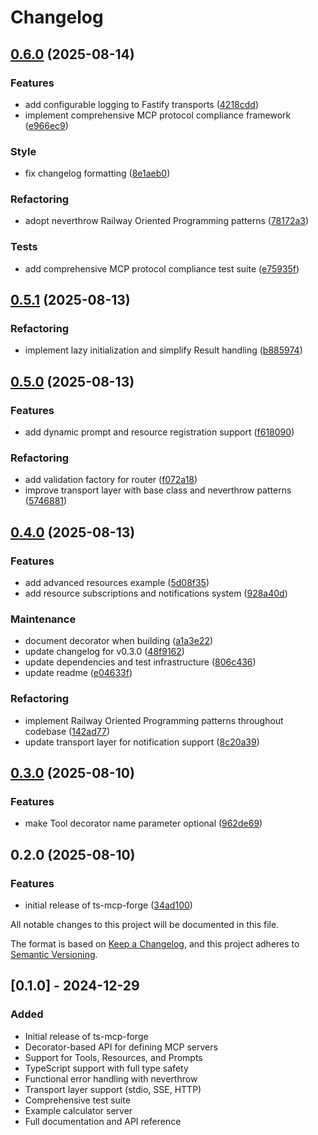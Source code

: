 # Changelog

## [0.6.0](https://github.com/lrangell/ts-mcp-forge/compare/v0.5.1...v0.6.0) (2025-08-14)

### Features

- add configurable logging to Fastify transports ([4218cdd](https://github.com/lrangell/ts-mcp-forge/commit/4218cdd80cdfeb6e9aea733e3f3e4e5d186a9794))
- implement comprehensive MCP protocol compliance framework ([e966ec9](https://github.com/lrangell/ts-mcp-forge/commit/e966ec99db2d3397fffa4bf91da538c9baa28a1f))

### Style

- fix changelog formatting ([8e1aeb0](https://github.com/lrangell/ts-mcp-forge/commit/8e1aeb01468fa23824d39b451afa11b2e1316dbc))

### Refactoring

- adopt neverthrow Railway Oriented Programming patterns ([78172a3](https://github.com/lrangell/ts-mcp-forge/commit/78172a329fe10709071feb1358a31d9dbda29f14))

### Tests

- add comprehensive MCP protocol compliance test suite ([e75935f](https://github.com/lrangell/ts-mcp-forge/commit/e75935f1fd0df082486fae2e357d2b5b32ff615b))

## [0.5.1](https://github.com/lrangell/ts-mcp-forge/compare/v0.5.0...v0.5.1) (2025-08-13)

### Refactoring

- implement lazy initialization and simplify Result handling ([b885974](https://github.com/lrangell/ts-mcp-forge/commit/b8859744b37bb2e0194a42537f66cd45f828f0a3))

## [0.5.0](https://github.com/lrangell/ts-mcp-forge/compare/v0.4.0...v0.5.0) (2025-08-13)

### Features

- add dynamic prompt and resource registration support ([f618090](https://github.com/lrangell/ts-mcp-forge/commit/f618090a39471396567f339742ddc1444e8ab194))

### Refactoring

- add validation factory for router ([f072a18](https://github.com/lrangell/ts-mcp-forge/commit/f072a186b4633bf358453e89e2c551019f8748b4))
- improve transport layer with base class and neverthrow patterns ([5746881](https://github.com/lrangell/ts-mcp-forge/commit/574688100f7f72ce9939ce8642ff6ce9c13e3b85))

## [0.4.0](https://github.com/lrangell/ts-mcp-forge/compare/v0.3.0...v0.4.0) (2025-08-13)

### Features

- add advanced resources example ([5d08f35](https://github.com/lrangell/ts-mcp-forge/commit/5d08f355cadc3bc5ae4309239b9b319a5acccd85))
- add resource subscriptions and notifications system ([928a40d](https://github.com/lrangell/ts-mcp-forge/commit/928a40dd78e80f35eb48acdf097d7553a2481e60))

### Maintenance

- document decorator when building ([a1a3e22](https://github.com/lrangell/ts-mcp-forge/commit/a1a3e223774f09de9f3bcddea81a1f3dfb456b81))
- update changelog for v0.3.0 ([48f9162](https://github.com/lrangell/ts-mcp-forge/commit/48f916261dd1ce1f65b36644883477bc644cf2ba))
- update dependencies and test infrastructure ([806c436](https://github.com/lrangell/ts-mcp-forge/commit/806c436ffd1eb599b92c5bb0fccc904a751d04dc))
- update readme ([e04633f](https://github.com/lrangell/ts-mcp-forge/commit/e04633fbb2832157cc4946c63bef475e645ba7df))

### Refactoring

- implement Railway Oriented Programming patterns throughout codebase ([142ad77](https://github.com/lrangell/ts-mcp-forge/commit/142ad77e7255fec8d7dd48db35731386f7bfce3d))
- update transport layer for notification support ([8c20a39](https://github.com/lrangell/ts-mcp-forge/commit/8c20a3923d3f9dcc65752dfbd0d49cf67b0bbfc4))

## [0.3.0](https://github.com/lrangell/ts-mcp-forge/compare/v0.2.0...v0.3.0) (2025-08-10)

### Features

- make Tool decorator name parameter optional ([962de69](https://github.com/lrangell/ts-mcp-forge/commit/962de690763e64c019beb5c6214c1591cfcd2347))

## 0.2.0 (2025-08-10)

### Features

- initial release of ts-mcp-forge ([34ad100](https://github.com/lrangell/ts-mcp-forge/commit/34ad10087e25b476c25e5e8194746f4722ffd179))

All notable changes to this project will be documented in this file.

The format is based on [Keep a Changelog](https://keepachangelog.com/en/1.0.0/),
and this project adheres to [Semantic Versioning](https://semver.org/spec/v2.0.0.html).

## [0.1.0] - 2024-12-29

### Added

- Initial release of ts-mcp-forge
- Decorator-based API for defining MCP servers
- Support for Tools, Resources, and Prompts
- TypeScript support with full type safety
- Functional error handling with neverthrow
- Transport layer support (stdio, SSE, HTTP)
- Comprehensive test suite
- Example calculator server
- Full documentation and API reference

